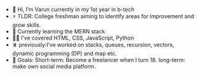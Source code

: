 - 👋 Hi, I’m Varun currently in my 1st year in b-tech
- ⚡ TLDR: College freshman aiming to identify areas for improvement and grow skills.
- 🌱 Currently learning the MERN stack
- ✌🏽 I've covered HTML, CSS, JavaScript, Python 
- ⏸️ previously:I've worked on stacks, queues, recursion, vectors, dynamic programming (DP) and map etc.
- 🎯 Goals: Short-term: Become a freelancer when I turn 18.
             long-term: make own social media platform.


<!---
H4RsH-25/H4RsH-25 is a ✨ special ✨ repository because its `README.md` (this file) appears on your GitHub profile.
You can click the Preview link to take a look at your changes.
--->
